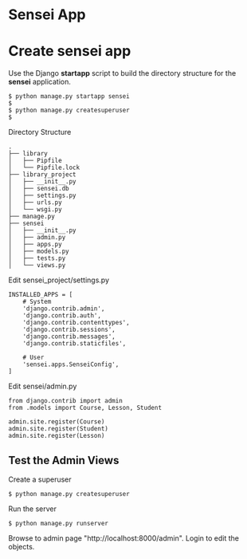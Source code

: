 # Sensei App


# Create sensei app
Use the Django **startapp** script to build the directory structure for the **sensei**
application.

```
$ python manage.py startapp sensei
$ 
$ python manage.py createsuperuser
$ 
```

Directory Structure

```
.
├── library
│   ├── Pipfile
│   └── Pipfile.lock
├── library_project
│   ├── __init__.py
│   ├── sensei.db
│   ├── settings.py
│   ├── urls.py
│   └── wsgi.py
├── manage.py
├── sensei
│   ├── __init__.py
│   ├── admin.py
│   ├── apps.py
│   ├── models.py
│   ├── tests.py
│   └── views.py

```

Edit sensei_project/settings.py

```
INSTALLED_APPS = [
    # System
    'django.contrib.admin',
    'django.contrib.auth',
    'django.contrib.contenttypes',
    'django.contrib.sessions',
    'django.contrib.messages',
    'django.contrib.staticfiles',
    
    # User
    'sensei.apps.SenseiConfig',
]
```

Edit sensei/admin.py

```
from django.contrib import admin
from .models import Course, Lesson, Student

admin.site.register(Course)
admin.site.register(Student)
admin.site.register(Lesson)
```

## Test the Admin Views

Create a superuser

```
$ python manage.py createsuperuser
```

Run the server

```
$ python manage.py runserver
```

Browse to admin page "http://localhost:8000/admin".  Login to edit the objects.

